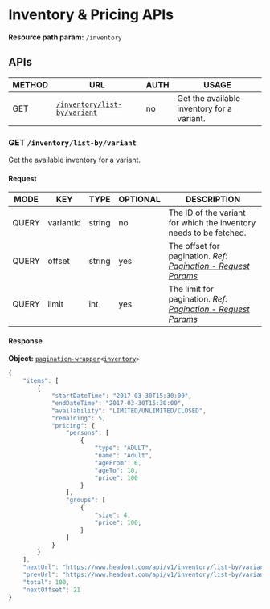 # Inventory & Pricing APIs

**Resource path param:** `/inventory`

## APIs

METHOD | URL | AUTH | USAGE
--- | --- | --- | ---
GET | [`/inventory/list-by/variant`](#GET-/inventory/list-by/variant) | no | Get the available inventory for a variant.

### <a name="GET-/inventory/list-by/variant"></a>GET `/inventory/list-by/variant`

Get the available inventory for a variant.

#### Request

MODE | KEY | TYPE | OPTIONAL | DESCRIPTION
--- | --- | --- | --- | ---
QUERY | variantId | string | no | The ID of the variant for which the inventory needs to be fetched.
QUERY | offset | string | yes | The offset for pagination. *Ref: [Pagination - Request Params](/conventions/basic.md#Pagination--Request-Params)*
QUERY | limit | int | yes | The limit for pagination. *Ref: [Pagination - Request Params](/conventions/basic.md#Pagination--Request-Params)*

#### Response

**Object:** [`pagination-wrapper`](/object-models/common-models.md#pagination-wrapper)`<`[`inventory`](/object-models/inventory-models.md#inventory)`>`

```javascript
{
	"items": [
		{
			"startDateTime": "2017-03-30T15:30:00",
			"endDateTime": "2017-03-30T15:30:00",
			"availability": "LIMITED/UNLIMITED/CLOSED",
			"remaining": 5,
			"pricing": {
				"persons": [
					{
						"type": "ADULT",
						"name": "Adult",
						"ageFrom": 6,
						"ageTo": 10,
						"price": 100
					}
				],
				"groups": [
					{
						"size": 4,
						"price": 100,
					}
				]
			}
		}
	],
	"nextUrl": "https://www.headout.com/api/v1/inventory/list-by/variant?variant-id=1234,offset=21,limit=20",
	"prevUrl": "https://www.headout.com/api/v1/inventory/list-by/variant?variant-id=1234,offset=0,limit=20",
	"total": 100,
	"nextOffset": 21
}
```
